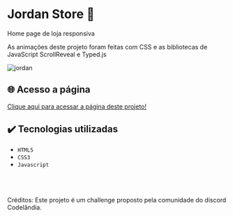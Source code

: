 # Jordan Store 👟
Home page de loja responsiva

As animações deste projeto foram feitas com CSS e as bibliotecas de JavaScript ScrollReveal e Typed.js


![jordan](https://github.com/victorrocumback/jordan-store/assets/117930710/8db57e84-83c8-4ebb-852f-082e7ed401fa)
<br>
## 🌐 Acesso a página
[Clique aqui para acessar a página deste projeto!](https://victorrocumback.github.io/jordan-store)
<br>
## ✔️ Tecnologias utilizadas

- ``HTML5``
- ``CSS3``
- ``Javascript``
<br>
<br>
<br>
Créditos: Este projeto é um challenge proposto pela comunidade do discord Codelândia.
